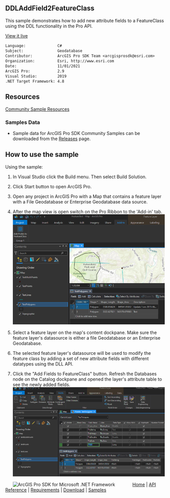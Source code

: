 ## DDLAddField2FeatureClass

<!-- TODO: Write a brief abstract explaining this sample -->
This sample demonstrates how to add new attribute fields to a FeatureClass using the DDL functionality in the Pro API.  
  


<a href="http://pro.arcgis.com/en/pro-app/sdk/" target="_blank">View it live</a>

<!-- TODO: Fill this section below with metadata about this sample-->
```
Language:              C#
Subject:               Geodatabase
Contributor:           ArcGIS Pro SDK Team <arcgisprosdk@esri.com>
Organization:          Esri, http://www.esri.com
Date:                  11/01/2021
ArcGIS Pro:            2.9
Visual Studio:         2019
.NET Target Framework: 4.8
```

## Resources

[Community Sample Resources](https://github.com/Esri/arcgis-pro-sdk-community-samples#resources)

### Samples Data

* Sample data for ArcGIS Pro SDK Community Samples can be downloaded from the [Releases](https://github.com/Esri/arcgis-pro-sdk-community-samples/releases) page.  

## How to use the sample
<!-- TODO: Explain how this sample can be used. To use images in this section, create the image file in your sample project's screenshots folder. Use relative url to link to this image using this syntax: ![My sample Image](FacePage/SampleImage.png) -->
Using the sample:  
  
1. In Visual Studio click the Build menu. Then select Build Solution.  
1. Click Start button to open ArcGIS Pro.  
1. Open any project in ArcGIS Pro with a Map that contains a feature layer with a File Geodatabase or Enterprise Geodatabase data source.   
1. After the map view is open switch on the Pro Ribbon to the 'Add-in' tab.  
![UI](Screenshots/Screen1.png)  
  
1. Select a feature layer on the map's content dockpane.  Make sure the feature layer's datasource is either a file Geodatabase or an Enterprise Geodatabase.   
1. The selected feature layer's datasource will be used to modify the feature class by adding a set of new attribute fields with different datatypes using the DLL API.    
1. Click the "Add Fields to FeatureClass" button.  Refresh the Databases node on the Catalog dockpane and opened the layer's attribute table to see the newly added fields.  
![UI](Screenshots/Screen2.png)  
  


<!-- End -->

&nbsp;&nbsp;&nbsp;&nbsp;&nbsp;&nbsp;<img src="https://esri.github.io/arcgis-pro-sdk/images/ArcGISPro.png"  alt="ArcGIS Pro SDK for Microsoft .NET Framework" height = "20" width = "20" align="top"  >
&nbsp;&nbsp;&nbsp;&nbsp;&nbsp;&nbsp;&nbsp;&nbsp;&nbsp;&nbsp;&nbsp;&nbsp;
[Home](https://github.com/Esri/arcgis-pro-sdk/wiki) | <a href="https://pro.arcgis.com/en/pro-app/latest/sdk/api-reference" target="_blank">API Reference</a> | [Requirements](https://github.com/Esri/arcgis-pro-sdk/wiki#requirements) | [Download](https://github.com/Esri/arcgis-pro-sdk/wiki#installing-arcgis-pro-sdk-for-net) | <a href="https://github.com/esri/arcgis-pro-sdk-community-samples" target="_blank">Samples</a>
